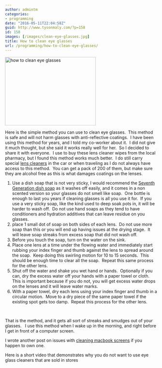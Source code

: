 ```yaml
---
author: admintm
categories:
- programming
date: "2016-05-11T22:04:58Z"
guid: http://www.tysonmaly.com/?p=158
id: 158
images: [/images/clean-eye-glasses.jpg]
title: How to clean eye glasses
url: /programming/how-to-clean-eye-glasses/
---
```


<img class="alignnone size-medium wp-image-166" src="/images/how-to-clean-eye-glasses-300x225.jpg" alt="how to clean eye glasses" width="300" height="225" srcset="/images/how-to-clean-eye-glasses-300x225.jpg 300w, /images/how-to-clean-eye-glasses-768x576.jpg 768w, /images/how-to-clean-eye-glasses.jpg 800w" sizes="(max-width: 300px) 100vw, 300px" />

Here is the simple method you can use to clean eye glasses.  This method is safe and will not harm glasses with anti-reflective coatings.  I have been using this method for years, and I told my co-worker about it.  I did not give it much thought, but she said it works really well for her.  So I decided to share it with everyone.  I use to buy these lens cleaner wipes from the local pharmacy, but I found this method works much better.  I do still carry special <a href="http://amzn.to/1QZX6Sw" target="_blank" rel="nofollow">lens cleaners</a> in the car or when traveling as I do not always have access to this method.  You can get a pack of 200 of them, but make sure they are alcohol free as this is what damages coatings on the lenses.

  1. Use a dish soap that is not very sticky, I would recommend the <a href="http://amzn.to/1XmPuBl" target="_blank" rel="nofollow">Seventh Generation dish soap</a> as it washes off easily, and it comes in a non scented version so your glasses do not smell like soap.  One bottle is enough to last you years if cleaning glasses is all you use it for.  If you use a very sticky soap, like the kind used to deep soak pots in, it will be harder to wash off.  Do not use hand soaps as they tend to have conditioners and hydration additives that can leave residue on you glasses.
  2. place 1 small dot of soap on both sides of each lens.  Do not use more soap than this or you will end up having issues at the drying stage.  It will leave soap streaks from excess soap that did not wash off.
  3. Before you touch the soap, turn on the water on the sink.
  4. Place one lens at a time under the flowing water and immediately start rubbing your index finger and thumb against the lens to spread around the soap.  Keep doing this swirling motion for 10 to 15 seconds.  This should be enough time to clear all the soap.  Repeat this same process for the other lens.
  5. Shut off the water and shake you wet hand or hands.  Optionally if you can, dry the excess water off your hands with a paper towel or cloth.  This is important because if you do not, you will get excess water drops on the lenses and it will leave water marks.
  6. With a paper towel, dry each lens using your index finger and thumb in a circular motion.  Move to a dry piece of the same paper towel if the existing spot gets too damp.  Repeat this process for the other lens.

&nbsp;

That is the method, and it gets all sort of streaks and smudges out of your glasses.   I use this method when I wake up in the morning, and right before I get in front of a computer screen.

I wrote another post on issues with [cleaning macbook screens](/diy/computers/how-to-clean-macbook-pro-screen/) if you happen to own one.

Here is a short video that demonstrates why you do not want to use eye glass cleaners that are sold in stores
